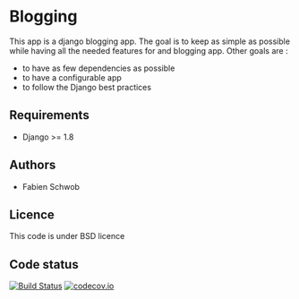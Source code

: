 # Blogging

This app is a django blogging app. The goal is to keep as simple as possible
while having all the needed features for and blogging app. Other goals are :

 * to have as few dependencies as possible
 * to have a configurable app
 * to follow the Django best practices

## Requirements

* Django >= 1.8

## Authors

* Fabien Schwob

## Licence

This code is under BSD licence

## Code status

[![Build Status](https://travis-ci.org/jibaku/blogging.svg?branch=master)](https://travis-ci.org/jibaku/blogging)
[![codecov.io](https://codecov.io/github/jibaku/blogging/coverage.svg?branch=master)](https://codecov.io/github/jibaku/blogging?branch=master)
